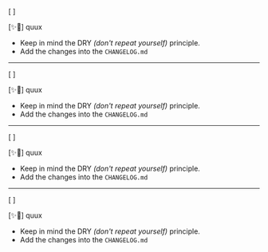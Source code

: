 [ ]

[✨👚] quux

-   Keep in mind the DRY _(don't repeat yourself)_ principle.
-   Add the changes into the `CHANGELOG.md`

---

[ ]

[✨👚] quux

-   Keep in mind the DRY _(don't repeat yourself)_ principle.
-   Add the changes into the `CHANGELOG.md`

---

[ ]

[✨👚] quux

-   Keep in mind the DRY _(don't repeat yourself)_ principle.
-   Add the changes into the `CHANGELOG.md`

---

[ ]

[✨👚] quux

-   Keep in mind the DRY _(don't repeat yourself)_ principle.
-   Add the changes into the `CHANGELOG.md`